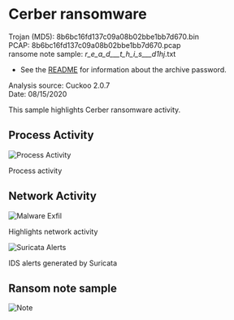 # Cerber ransomware

Trojan (MD5): 8b6bc16fd137c09a08b02bbe1bb7d670.bin  
PCAP: 8b6bc16fd137c09a08b02bbe1bb7d670.pcap    
ransome note sample: _r_e_a_d___t_h_i_s___d1hj_.txt  

* See the [README](https://github.com/jstrosch/malware-samples) for information about the archive password.  

Analysis source: Cuckoo 2.0.7  
Date: 08/15/2020

This sample highlights Cerber ransomware activity. 

## Process Activity

![Process Activity](https://user-images.githubusercontent.com/1920756/90821640-d87c1a00-e2f8-11ea-8c4a-b65a2a4c8080.png)  

Process activity

## Network Activity

![Malware Exfil](https://user-images.githubusercontent.com/1920756/90821644-d9ad4700-e2f8-11ea-942b-87acc4629226.png)    

Highlights network activity

![Suricata Alerts](https://user-images.githubusercontent.com/1920756/90821646-dade7400-e2f8-11ea-80f7-ff2036f895af.png)

IDS alerts generated by Suricata

## Ransom note sample

![Note](https://user-images.githubusercontent.com/1920756/90821652-dc0fa100-e2f8-11ea-86a0-cdc9ea6df786.png)